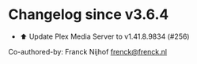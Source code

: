 # Changelog since v3.6.4
- ⬆️ Update Plex Media Server to v1.41.8.9834 (#256)

Co-authored-by: Franck Nijhof <frenck@frenck.nl> 
